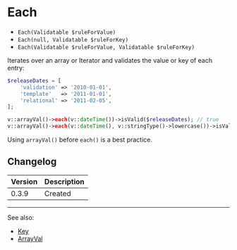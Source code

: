 # Each

- `Each(Validatable $ruleForValue)`
- `Each(null, Validatable $ruleForKey)`
- `Each(Validatable $ruleForValue, Validatable $ruleForKey)`

Iterates over an array or Iterator and validates the value or key
of each entry:

```php
$releaseDates = [
    'validation' => '2010-01-01',
    'template'   => '2011-01-01',
    'relational' => '2011-02-05',
];

v::arrayVal()->each(v::dateTime())->isValid($releaseDates); // true
v::arrayVal()->each(v::dateTime(), v::stringType()->lowercase())->isValid($releaseDates); // true
```

Using `arrayVal()` before `each()` is a best practice.

## Changelog

Version | Description
--------|-------------
  0.3.9 | Created

***
See also:

- [Key](Key.md)
- [ArrayVal](ArrayVal.md)
